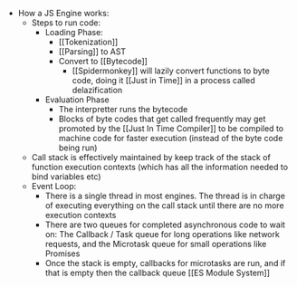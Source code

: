 - How a JS Engine works:
	- Steps to run code:
		- Loading Phase:
			- [[Tokenization]]
			- [[Parsing]] to AST
			- Convert to [[Bytecode]]
				- [[Spidermonkey]] will lazily convert functions to byte code, doing it [[Just in Time]] in a process called delazification
		- Evaluation Phase
			- The interpretter runs the bytecode
			- Blocks of byte codes that get called frequently may get promoted by the [[Just In Time Compiler]] to be compiled to machine code for faster execution (instead of the byte code being run)
	- Call stack is effectively maintained by keep track of the stack of function execution contexts (which has all the information needed to bind variables etc)
	- Event Loop:
		- There is a single thread in most engines. The thread is in charge of executing everything on the call stack until there are no more execution contexts
		- There are two queues for completed asynchronous code to wait on: The Callback / Task queue for long operations like network requests, and the Microtask queue for small operations like Promises
		- Once the stack is empty, callbacks for microtasks are run, and if that is empty then the callback queue
	[[ES Module System]]